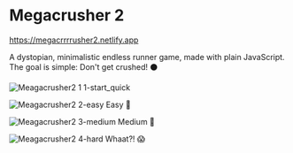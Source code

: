 # Megacrusher 2

https://megacrrrrusher2.netlify.app

A dystopian, minimalistic endless runner game, made with plain JavaScript. The goal is simple: Don't get crushed! ⚫️ 

![Meagacrusher2 1 1-start_quick](https://user-images.githubusercontent.com/73182325/184351151-bbb98ee2-801c-41ee-af70-aaafa698d721.gif)


![Meagacrusher2 2-easy](https://user-images.githubusercontent.com/73182325/184348878-956cbab3-dfde-451a-9797-4e82fa9b4ffc.gif)
Easy 🥱

![Meagacrusher2 3-medium](https://user-images.githubusercontent.com/73182325/184348900-712ae64a-7365-441e-88b5-48c642ff0de1.gif)
Medium 😬

![Meagacrusher2 4-hard](https://user-images.githubusercontent.com/73182325/184348919-2371ed09-320c-4784-9677-c8fc5eb9ccb1.gif)
Whaat?! 😱


